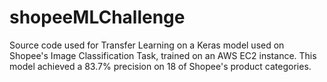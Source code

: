 # shopeeMLChallenge
Source code used for Transfer Learning on a Keras model used on Shopee's Image Classification Task, trained on an AWS EC2 instance.
This model achieved a 83.7% precision on 18 of Shopee's product categories.
